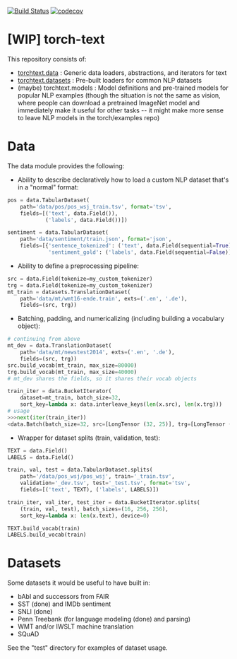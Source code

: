 [![Build Status](https://travis-ci.org/pytorch/text.svg?branch=master)](https://travis-ci.org/pytorch/text)
[![codecov](https://codecov.io/gh/pytorch/text/branch/master/graph/badge.svg)](https://codecov.io/gh/pytorch/text)

# [WIP] torch-text

This repository consists of:

- [torchtext.data](#data) : Generic data loaders, abstractions, and iterators for text
- [torchtext.datasets](#datasets) : Pre-built loaders for common NLP datasets
- (maybe) torchtext.models : Model definitions and pre-trained models for popular NLP examples
(though the situation is not the same as vision, where people can download a pretrained ImageNet model and immediately
make it useful for other tasks -- it might make more sense to leave NLP models in the torch/examples repo)

# Data

The data module provides the following:

- Ability to describe declaratively how to load a custom NLP dataset that's in a "normal" format:
```python
pos = data.TabularDataset(
    path='data/pos/pos_wsj_train.tsv', format='tsv',
    fields=[('text', data.Field()),
            ('labels', data.Field())])

sentiment = data.TabularDataset(
    path='data/sentiment/train.json', format='json',
    fields=[{'sentence_tokenized': ('text', data.Field(sequential=True)),
             'sentiment_gold': ('labels', data.Field(sequential=False))}])
```
- Ability to define a preprocessing pipeline:
```python
src = data.Field(tokenize=my_custom_tokenizer)
trg = data.Field(tokenize=my_custom_tokenizer)
mt_train = datasets.TranslationDataset(
    path='data/mt/wmt16-ende.train', exts=('.en', '.de'),
    fields=(src, trg))
```
- Batching, padding, and numericalizing (including building a vocabulary object):
```python
# continuing from above
mt_dev = data.TranslationDataset(
    path='data/mt/newstest2014', exts=('.en', '.de'),
    fields=(src, trg))
src.build_vocab(mt_train, max_size=80000)
trg.build_vocab(mt_train, max_size=40000)
# mt_dev shares the fields, so it shares their vocab objects

train_iter = data.BucketIterator(
    dataset=mt_train, batch_size=32, 
    sort_key=lambda x: data.interleave_keys(len(x.src), len(x.trg)))
# usage
>>>next(iter(train_iter))
<data.Batch(batch_size=32, src=[LongTensor (32, 25)], trg=[LongTensor (32, 28)])>
```
- Wrapper for dataset splits (train, validation, test):
```python
TEXT = data.Field()
LABELS = data.Field()

train, val, test = data.TabularDataset.splits(
    path='/data/pos_wsj/pos_wsj', train='_train.tsv',
    validation='_dev.tsv', test='_test.tsv', format='tsv',
    fields=[('text', TEXT), ('labels', LABELS)])

train_iter, val_iter, test_iter = data.BucketIterator.splits(
    (train, val, test), batch_sizes=(16, 256, 256),
    sort_key=lambda x: len(x.text), device=0)

TEXT.build_vocab(train)
LABELS.build_vocab(train)
```

# Datasets

Some datasets it would be useful to have built in:

- bAbI and successors from FAIR
- SST (done) and IMDb sentiment
- SNLI (done)
- Penn Treebank (for language modeling (done) and parsing)
- WMT and/or IWSLT machine translation
- SQuAD

See the "test" directory for examples of dataset usage.
